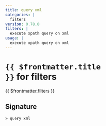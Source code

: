 ```yaml
---
title: query xml
categories: |
  filters
version: 0.78.0
filters: |
  execute xpath query on xml
usage: |
  execute xpath query on xml
---
```


# <code>{{ $frontmatter.title }}</code> for filters

<div class='command-title'>{{ $frontmatter.filters }}</div>

## Signature

```> query xml ```
